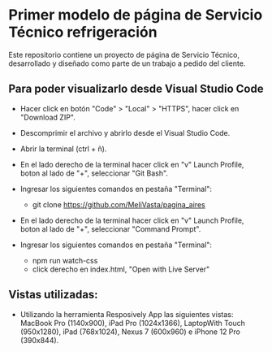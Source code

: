 # Primer modelo de página de Servicio Técnico refrigeración


Este repositorio contiene un proyecto de página de Servicio Técnico, desarrollado y diseñado como parte de un trabajo a pedido del cliente.


## Para poder visualizarlo desde Visual Studio Code

- Hacer click en botón "Code" > "Local" > "HTTPS", hacer click en "Download ZIP".
- Descomprimir el archivo y abrirlo desde el Visual Studio Code.
  
- Abrir la terminal (ctrl + ñ).
- En el lado derecho de la terminal hacer click en "v" Launch Profile, boton al lado de "+", seleccionar "Git Bash".
- Ingresar los siguientes comandos en pestaña "Terminal":
  - git clone https://github.com/MeliVasta/pagina_aires

- En el lado derecho de la terminal hacer click en "v" Launch Profile, boton al lado de "+", seleccionar "Command Prompt".
- Ingresar los siguientes comandos en pestaña "Terminal":
  - npm run watch-css
  - click derecho en index.html, "Open with Live Server"


## Vistas utilizadas:

- Utilizando la herramienta Resposively App las siguientes vistas: MacBook Pro (1140x900), iPad Pro (1024x1366), LaptopWith Touch (950x1280), iPad (768x1024), Nexus 7 (600x960) e iPhone 12 Pro (390x844).
